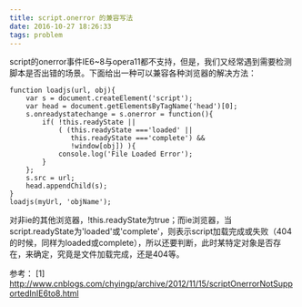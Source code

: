 ```yaml
---
title: script.onerror 的兼容写法
date: 2016-10-27 18:26:33
tags: problem
---
```


script的onerror事件IE6~8与opera11都不支持，但是，我们又经常遇到需要检测脚本是否出错的场景。下面给出一种可以兼容各种浏览器的解决方法：

<!-- more -->

```
function loadjs(url, obj){
    var s = document.createElement('script');
    var head = document.getElementsByTagName('head')[0];
    s.onreadystatechange = s.onerror = function(){
        if( !this.readyState || 
            ( (this.readyState ==='loaded' || 
               this.readyState ==='complete') && 
               !window[obj]) ){
            console.log('File Loaded Error');
        }
    };
    s.src = url;
    head.appendChild(s);
}
loadjs(myUrl, 'objName');
```
对非ie的其他浏览器，!this.readyState为true；而ie浏览器，当script.readyState为'loaded'或'complete'，则表示script加载完成或失败（404的时候，同样为loaded或complete），所以还要判断，此时某特定对象是否存在，来确定，究竟是文件加载完成，还是404等。

参考：
[1] http://www.cnblogs.com/chyingp/archive/2012/11/15/scriptOnerrorNotSupportedInIE6to8.html